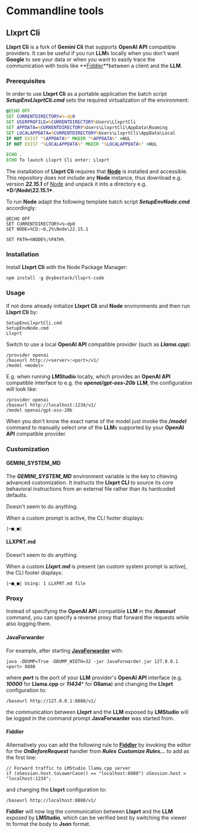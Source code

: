 # Commandline tools

## Llxprt Cli

**Llxprt Cli** is a fork of **Gemini Cli** that supports **OpenAI API** compatible providers.
It can be useful if you run **LLM**s locally when you don't want **Google** to see your data or when you want to easily
trace the communication with tools like **[Fiddler](https://www.telerik.com/fiddler)**between a client and the **LLM**.

### Prerequisites

In order to use **Llxprt Cli** as a portable application the batch script <b>*SetupEnvLlxprtCli.cmd*</b> sets the required
virtualization of the environment:

```SetupEnvLlxprtCli.cmd
@ECHO OFF
SET CURRENTDIRECTORY=%~dp0
SET USERPROFILE=%CURRENTDIRECTORY%Users\LlxprtCli
SET APPDATA=%CURRENTDIRECTORY%Users\LlxprtCli\AppData\Roaming
SET LOCALAPPDATA=%CURRENTDIRECTORY%Users\LlxprtCli\AppData\Local
IF NOT EXIST "%APPDATA%" MKDIR "%APPDATA%" >NUL
IF NOT EXIST "%LOCALAPPDATA%" MKDIR "%LOCALAPPDATA%" >NUL

ECHO .
ECHO To launch Llxprt Cli enter: Llxprt
```

The installation of **Llxprt Cli** requires that **[Node](https://nodejs.org/)** is installed and accessible.
This repository does not include any **Node** instance, thus download e.g. version <b>*22.15.1*</b> of 
[Node](https://nodejs.org/dist/v22.15.1/node-v22.15.1-win-x64.zip) and unpack it into a directory e.g. <b>*D:\Node\22.15.1\*</b>.

To run **Node** adapt the following template batch script <b>*SetupEnvNode.cmd*</b> accordingly:

```
@ECHO OFF
SET CURRENTDIRECTORY=%~dp0
SET NODE=%CD:~0,2%\Node\22.15.1

SET PATH=%NODE%;%PATH%
```

### Installation

Install **Llxprt Cli** with the Node Package Manager:

```
npm install -g @vybestack/llxprt-code
```

### Usage

If not done already initialize **Llxprt Cli** and **Node** environments and then run **Llxprt Cli** by:

```
SetupEnvLlxprtCli.cmd
SetupEnvNode.cmd
Llxprt
```

Switch to use a local **OpenAI API** compatible provider (such as <b>*Llama.cpp*</b>):

```
/provider openai
/baseurl http://<server>:<port>/v1/
/model <model>
```

E.g. when running **LMStudio** locally, which provides an **OpenAI API** compatible interface to e.g. the <b>*openai/gpt-oss-20b*</b> **LLM**, 
the configuration will look like:

```
/provider openai
/baseurl http://localhost:1234/v1/
/model openai/gpt-oss-20b
```

When you don't know the exact name of the model just invoke the <b>*/model*</b> command to manually select one of the **LLM**s supported by your **OpenAI API** compatible provider.

### Customization

#### GEMINI_SYSTEM_MD

The <b>*GEMINI_SYSTEM_MD*</b> environment variable is the key to chieving advanced customization. It instructs the **Llxprt CLI** to source its core behavioral instructions from an external file rather than its hardcoded defaults.

Doesn't seem to do anything.

When a custom prompt is active, the CLI footer displays:

```
|⌐■_■|
```

#### LLXPRT.md

Doesn't seem to do anything.

When a custom <b>*Llxprt.md*</b> is present (an custom system prompt is active), the CLI footer displays:

```
|⌐■_■| Using: 1 LLXPRT.md file
```

### Proxy

Instead of specifying the **OpenAI API** compatible **LLM** in the <b>*/baseurl*</b> command, you can specify a reverse proxy that forward the requests while also logging them.

#### JavaForwarder

For example, after starting **[JavaForwarder](https://github.com/Warpguru/JavaForwarder)** with:

```
java -DDUMP=True -DDUMP_WIDTH=32 -jar JavaForwarder.jar 127.0.0.1 <port> 8888
```

where <b>*port*</b> is the port of your **LLM** provider's **OpenAI API** interface (e.g. <b>*10000*</b> for **Llama.cpp** or
<b>*11434*</b>* for **Ollama**) and changing the **Llxprt** configuration to:

```
/baseurl http://127.0.0.1:8888/v1/
```

the communication between **Llxprt** and the **LLM** exposed by **LMStudio** will be logged in the command prompt **JavaForwarder** was started from.

#### Fiddler

Alternatively you can add the following rule to **[Fiddler](https://www.telerik.com/fiddler)** by invoking the editor for the <b>*OnBeforeRequest*</b> handler from <b>*Rules*</b> <b>*Customize Rules...*</b> to add as the first line:

```
// Forward traffic to LMStudio llama.cpp server
if (oSession.host.toLowerCase() == "localhost:8888") oSession.host = "localhost:1234"; 
```

and changing the **Llxprt** configuration to:

```
/baseurl http://localhost:8888/v1/
```

**Fiddler** will now log the communication between **Llxprt** and the **LLM** exposed by **LMStudio**, which can be verified best by switching the viewer to format the body to **Json** format.

